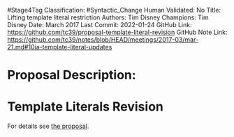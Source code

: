 #Stage4Tag
Classification: #Syntactic_Change
Human Validated: No
Title: Lifting template literal restriction
Authors: Tim Disney
Champions: Tim Disney
Date: March 2017
Last Commit: 2022-01-24
GitHub Link: https://github.com/tc39/proposal-template-literal-revision
GitHub Note Link: https://github.com/tc39/notes/blob/HEAD/meetings/2017-03/mar-21.md#10ia-template-literal-updates

# Proposal Description:
# Template Literals Revision

For details see [the proposal](https://tc39.github.io/proposal-template-literal-revision/).

